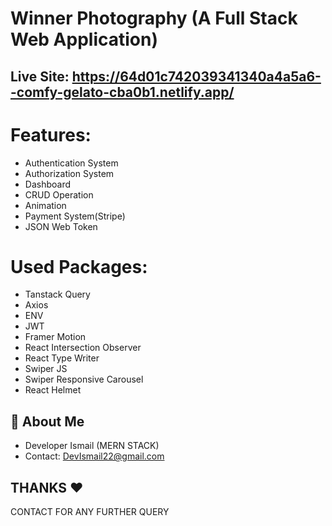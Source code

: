 # Winner Photography (A Full Stack Web Application)

## Live Site: https://64d01c742039341340a4a5a6--comfy-gelato-cba0b1.netlify.app/

# Features:
- Authentication System
- Authorization System
- Dashboard
- CRUD Operation
- Animation
- Payment System(Stripe)
- JSON Web Token
# Used Packages:
- Tanstack Query
- Axios
- ENV
- JWT
- Framer Motion
- React Intersection Observer
- React Type Writer
- Swiper JS
- Swiper Responsive Carousel
- React Helmet


## 🚀 About Me
- Developer Ismail (MERN STACK)
- Contact: DevIsmail22@gmail.com

## THANKS ❤
CONTACT FOR ANY FURTHER QUERY



